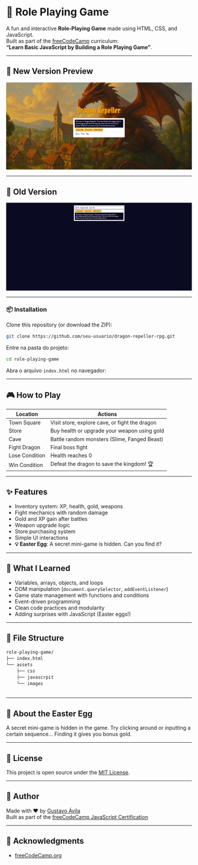 # 🐉 Role Playing Game

A fun and interactive **Role‑Playing Game** made using HTML, CSS, and JavaScript.  
Built as part of the [freeCodeCamp](https://www.freecodecamp.org/) curriculum:  
**“Learn Basic JavaScript by Building a Role Playing Game”**.

---

## 📸 New Version Preview

![Game Screenshot](./assets/images/game-preview.webp)

---

## 📸 Old Version

![Game Screenshot](./assets/images/preview.webp)

---

### 📦 Installation

Clone this repository (or download the ZIP):

```bash
git clone https://github.com/seu-usuario/dragon-repeller-rpg.git
```

Entre na pasta do projeto:

```bash
cd role-playing-game
```

Abra o arquivo `index.html` no navegador:

---

## 🎮 How to Play

| Location        | Actions                                               |
|----------------|--------------------------------------------------------|
| Town Square    | Visit store, explore cave, or fight the dragon         |
| Store          | Buy health or upgrade your weapon using gold           |
| Cave           | Battle random monsters (Slime, Fanged Beast)           |
| Fight Dragon   | Final boss fight                                       |
| Lose Condition | Health reaches 0                                       |
| Win Condition  | Defeat the dragon to save the kingdom! 🏆              |

---

## ✨ Features

- Inventory system: XP, health, gold, weapons
- Fight mechanics with random damage
- Gold and XP gain after battles
- Weapon upgrade logic
- Store purchasing system
- Simple UI interactions
- **💡 Easter Egg**: A secret mini-game is hidden. Can you find it?

---

## 🧠 What I Learned

- Variables, arrays, objects, and loops
- DOM manipulation (`document.querySelector`, `addEventListener`)
- Game state management with functions and conditions
- Event-driven programming
- Clean code practices and modularity
- Adding surprises with JavaScript (Easter eggs!)

---

## 📁 File Structure

```bash
role-playing-game/
├── index.html           
└── assets 
    ├── css
    ├── javascrpit
    └── images
    
```

---

## 🧩 About the Easter Egg

A secret mini-game is hidden in the game. Try clicking around or inputting a certain sequence... Finding it gives you bonus gold.

---

## 📄 License

This project is open source under the [MIT License](LICENSE).

---

## 👤 Author

Made with ❤️ by [Gustavo Ávila](https://github.com/gusavila)  
Built as part of the [freeCodeCamp JavaScript Certification](https://www.freecodecamp.org/learn/javascript-algorithms-and-data-structures-v8/)

---

## 🙌 Acknowledgments

- [freeCodeCamp.org](https://www.freecodecamp.org/)
